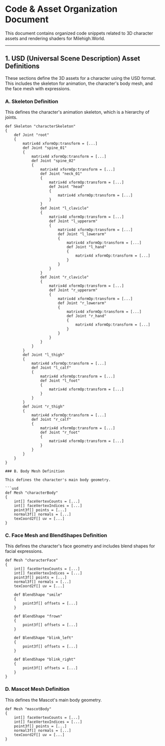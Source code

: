 # Code & Asset Organization Document

This document contains organized code snippets related to 3D character assets and rendering shaders for Milehigh.World.

---

## 1. USD (Universal Scene Description) Asset Definitions

These sections define the 3D assets for a character using the USD format. This includes the skeleton for animation, the character's body mesh, and the face mesh with expressions.

### A. Skeleton Definition

This defines the character's animation skeleton, which is a hierarchy of joints.

```usd
def Skeleton "characterSkeleton"
{
    def Joint "root"
    {
        matrix4d xformOp:transform = [...]
        def Joint "spine_01"
        {
            matrix4d xformOp:transform = [...]
            def Joint "spine_02"
            {
                matrix4d xformOp:transform = [...]
                def Joint "neck_01"
                {
                    matrix4d xformOp:transform = [...]
                    def Joint "head"
                    {
                        matrix4d xformOp:transform = [...]
                    }
                }
                def Joint "l_clavicle"
                {
                    matrix4d xformOp:transform = [...]
                    def Joint "l_upperarm"
                    {
                        matrix4d xformOp:transform = [...]
                        def Joint "l_lowerarm"
                        {
                            matrix4d xformOp:transform = [...]
                            def Joint "l_hand"
                            {
                                matrix4d xformOp:transform = [...]
                            }
                        }
                    }
                }
                def Joint "r_clavicle"
                {
                    matrix4d xformOp:transform = [...]
                    def Joint "r_upperarm"
                    {
                        matrix4d xformOp:transform = [...]
                        def Joint "r_lowerarm"
                        {
                            matrix4d xformOp:transform = [...]
                            def Joint "r_hand"
                            {
                                matrix4d xformOp:transform = [...]
                            }
                        }
                    }
                }
            }
        }
        def Joint "l_thigh"
        {
            matrix4d xformOp:transform = [...]
            def Joint "l_calf"
            {
                matrix4d xformOp:transform = [...]
                def Joint "l_foot"
                {
                    matrix4d xformOp:transform = [...]
                }
            }
        }
        def Joint "r_thigh"
        {
            matrix4d xformOp:transform = [...]
            def Joint "r_calf"
            {
                matrix4d xformOp:transform = [...]
                def Joint "r_foot"
                {
                    matrix4d xformOp:transform = [...]
                }
            }
        }
    }
}

### B. Body Mesh Definition

This defines the character's main body geometry.

```usd
def Mesh "characterBody"
{
    int[] faceVertexCounts = [...]
    int[] faceVertexIndices = [...]
    point3f[] points = [...]
    normal3f[] normals = [...]
    texCoord2f[] uv = [...]
}
```

### C. Face Mesh and BlendShapes Definition

This defines the character's face geometry and includes blend shapes for facial expressions.

```usd
def Mesh "characterFace"
{
    int[] faceVertexCounts = [...]
    int[] faceVertexIndices = [...]
    point3f[] points = [...]
    normal3f[] normals = [...]
    texCoord2f[] uv = [...]

    def BlendShape "smile"
    {
        point3f[] offsets = [...]
    }

    def BlendShape "frown"
    {
        point3f[] offsets = [...]
    }

    def BlendShape "blink_left"
    {
        point3f[] offsets = [...]
    }

    def BlendShape "blink_right"
    {
        point3f[] offsets = [...]
    }
}
```

### D. Mascot Mesh Definition

This defines the Mascot's main body geometry.

```usd
def Mesh "mascotBody"
{
    int[] faceVertexCounts = [...]
    int[] faceVertexIndices = [...]
    point3f[] points = [...]
    normal3f[] normals = [...]
    texCoord2f[] uv = [...]
}
```